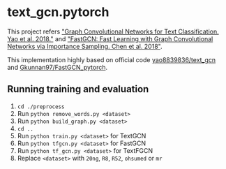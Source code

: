 # text_gcn.pytorch

This project refers ["Graph Convolutional Networks for Text Classification. Yao et al. 2018."](https://arxiv.org/abs/1809.05679) and ["FastGCN: Fast Learning with Graph Convolutional Networks via Importance Sampling. Chen et al. 2018"](https://doi.org/10.48550/arXiv.1801.10247).

This implementation highly based on official code [yao8839836/text_gcn](<https://github.com/yao8839836/text_gcn>) and [Gkunnan97/FastGCN_pytorch](<https://github.com/gkunnan97/fastgcn_pytorch>).


## Running training and evaluation

1. `cd ./preprocess`
2. Run `python remove_words.py <dataset>`
3. Run `python build_graph.py <dataset>`
4. `cd ..`
5. Run `python train.py <dataset>` for TextGCN
6. Run `python tfgcn.py <dataset>` for FastGCN
7. Run `python tf_gcn.py <dataset>` for TextFGCN
8. Replace `<dataset>` with `20ng`, `R8`, `R52`, `ohsumed` or `mr`


